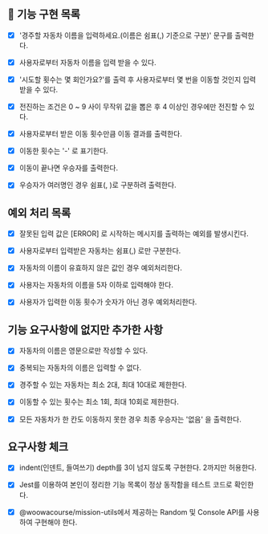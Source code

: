 ## 💙 기능 구현 목록

- [x] '경주할 자동차 이름을 입력하세요.(이름은 쉼표(,) 기준으로 구분)' 문구를 출력한다.

- [x] 사용자로부터 자동차 이름을 입력 받을 수 있다.

- [x] '시도할 횟수는 몇 회인가요?'를 출력 후 사용자로부터 몇 번을 이동할 것인지 입력받을 수 있다.

- [x] 전진하는 조건은 0 ~ 9 사이 무작위 값을 뽑은 후 4 이상인 경우에만 전진할 수 있다.

- [x] 사용자로부터 받은 이동 횟수만큼 이동 결과를 출력한다.

- [x] 이동한 횟수는 '-' 로 표기한다.

- [x] 이동이 끝나면 우승자를 출력한다.

- [x] 우승자가 여러명인 경우 쉼표(, )로 구분하려 출력한다.

## 예외 처리 목록

- [x] 잘못된 입력 값은 [ERROR] 로 시작하는 메시지를 출력하는 예외를 발생시킨다.

- [x] 사용자로부터 입력받은 자동차는 쉼표(,) 로만 구분한다.

- [x] 자동차의 이름이 유효하지 않은 값인 경우 예외처리한다.

- [x] 사용자는 자동차의 이름을 5자 이하로 입력해야 한다.

- [x] 사용자가 입력한 이동 횟수가 숫자가 아닌 경우 예외처리한다.

## 기능 요구사항에 없지만 추가한 사항

- [x] 자동차의 이름은 영문으로만 작성할 수 있다.

- [x] 중복되는 자동차의 이름은 입력할 수 없다.

- [x] 경주할 수 있는 자동차는 최소 2대, 최대 10대로 제한한다.

- [x] 이동할 수 있는 횟수는 최소 1회, 최대 10회로 제한한다.

- [x] 모든 자동차가 한 칸도 이동하지 못한 경우 최종 우승자는 '없음' 을 출력한다.

## 요구사항 체크

- [x] indent(인덴트, 들여쓰기) depth를 3이 넘지 않도록 구현한다. 2까지만 허용한다.

- [x] Jest를 이용하여 본인이 정리한 기능 목록이 정상 동작함을 테스트 코드로 확인한다.

- [x] @woowacourse/mission-utils에서 제공하는 Random 및 Console API를 사용하여 구현해야 한다.
